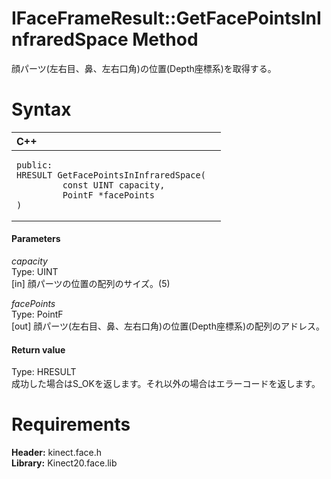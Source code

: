 IFaceFrameResult::GetFacePointsInInfraredSpace Method  
=====================================================  

顔パーツ(左右目、鼻、左右口角)の位置(Depth座標系)を取得する。 <span id="syntaxSection"></span>

Syntax  
======  

<table>
<colgroup>
<col width="100%" />
</colgroup>
<thead>
<tr class="header">
<th align="left">C++</th>
</tr>
</thead>
<tbody>
<tr class="odd">
<td align="left"><pre><code>public:  
HRESULT GetFacePointsInInfraredSpace(  
         const UINT capacity,  
         PointF *facePoints  
)</code></pre></td>
</tr>
</tbody>
</table>

<span id="ID4EG"></span>
#### Parameters  

*capacity*    
Type: UINT  
[in] 顔パーツの位置の配列のサイズ。(5)  

*facePoints*    
Type: PointF  
[out] 顔パーツ(左右目、鼻、左右口角)の位置(Depth座標系)の配列のアドレス。  

<span id="ID4EP"></span>
#### Return value  

Type: HRESULT  
成功した場合はS\_OKを返します。それ以外の場合はエラーコードを返します。  

<span id="requirements"></span>

Requirements  
============  

**Header:** kinect.face.h  
**Library:** Kinect20.face.lib  



<!--Please do not edit the data in the comment block below.-->
<!--
TOCTitle : GetFacePointsInInfraredSpace Method
RLTitle : IFaceFrameResult::GetFacePointsInInfraredSpace Method
KeywordK : GetFacePointsInInfraredSpace method
KeywordK : IFaceFrameResult::GetFacePointsInInfraredSpace method
KeywordF : IFaceFrameResult::GetFacePointsInInfraredSpace
KeywordF : GetFacePointsInInfraredSpace
KeywordF : Microsoft.Kinect.face.IFaceFrameResult.GetFacePointsInInfraredSpace(UINT,PointF@)
KeywordA : M:Microsoft.Kinect.face.IFaceFrameResult.GetFacePointsInInfraredSpace(UINT,PointF@)
AssetID : M:Microsoft.Kinect.face.IFaceFrameResult.GetFacePointsInInfraredSpace(UINT,PointF@)
Locale : en-us
CommunityContent : 1
APIType : Managed
APILocation : 
APIName : Microsoft.Kinect.face.IFaceFrameResult::GetFacePointsInInfraredSpace
TargetOS : Windows
TopicType : kbSyntax
DevLang : C++
DocSet : K4Wv2
ProjType : K4Wv2Proj
Technology : Kinect for Windows
Product : Kinect for Windows SDK v2
productversion : 20
-->
